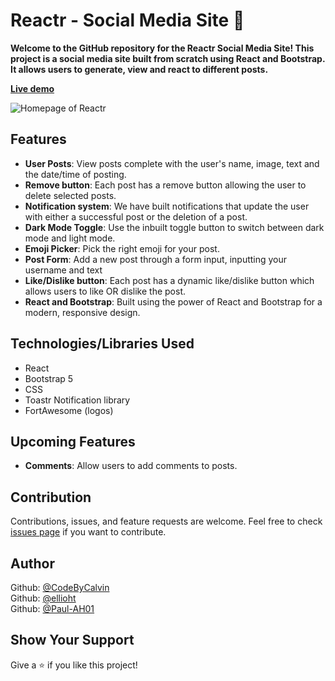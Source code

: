 # Reactr - Social Media Site 💬

<strong>Welcome to the GitHub repository for the Reactr Social Media Site! This project is a social media site built from scratch using React and Bootstrap. It allows users to generate, view and react to different posts. </strong>

**[Live demo](https://codebycalvin.github.io/reactsocialmediasite/)** 

![Homepage of Reactr](https://i.imgur.com/wPT19iD.png)


## Features

- **User Posts**: View posts complete with the user's name, image, text and the date/time of posting.
- **Remove button**: Each post has a remove button allowing the user to delete selected posts.
- **Notification system**: We have built notifications that update the user with either a successful post or the deletion of a post.
- **Dark Mode Toggle**: Use the inbuilt toggle button to switch between dark mode and light mode.
- **Emoji Picker**: Pick the right emoji for your post.
- **Post Form**: Add a new post through a form input, inputting your username and text
- **Like/Dislike button**: Each post has a dynamic like/dislike button which allows users to like OR dislike the post.
- **React and Bootstrap**: Built using the power of React and Bootstrap for a modern, responsive design.

## Technologies/Libraries Used

- React
- Bootstrap 5
- CSS
- Toastr Notification library
- FortAwesome (logos)

## Upcoming Features

- **Comments**: Allow users to add comments to posts.

## Contribution

Contributions, issues, and feature requests are welcome. Feel free to check [issues page](https://github.com/CodeByCalvin/reactsocialmediasite/issues) if you want to contribute.

## Author

Github: [@CodeByCalvin](https://github.com/CodeByCalvin)
<br>Github: [@ellioht](https://github.com/ellioht)
<br>Github: [@Paul-AH01](https://github.com/Paul-AH01)

## Show Your Support

Give a ⭐️ if you like this project!
